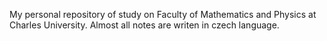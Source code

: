 My personal repository of study on Faculty of Mathematics and Physics at Charles University.
Almost all notes are writen in czech language.
